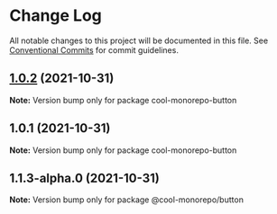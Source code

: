 # Change Log

All notable changes to this project will be documented in this file.
See [Conventional Commits](https://conventionalcommits.org) for commit guidelines.

## [1.0.2](https://github.com/pbrego/monorepo/compare/cool-monorepo-button@1.0.1...cool-monorepo-button@1.0.2) (2021-10-31)

**Note:** Version bump only for package cool-monorepo-button





## 1.0.1 (2021-10-31)

**Note:** Version bump only for package cool-monorepo-button





## 1.1.3-alpha.0 (2021-10-31)

**Note:** Version bump only for package @cool-monorepo/button
